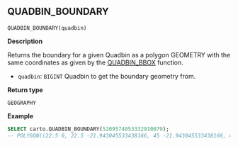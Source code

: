 ## QUADBIN_BOUNDARY

```sql:signature
QUADBIN_BOUNDARY(quadbin)
```

**Description**

Returns the boundary for a given Quadbin as a polygon GEOMETRY with the same coordinates as given by the [QUADBIN_BBOX](quadbin#quadbin_bbox) function.

* `quadbin`: `BIGINT` Quadbin to get the boundary geometry from.

**Return type**

`GEOGRAPHY`

**Example**

```sql
SELECT carto.QUADBIN_BOUNDARY(5209574053332910079);
-- POLYGON((22.5 0, 22.5 -21.943045533438166, 45 -21.943045533438166, 45 0, 22.5 0))
```
